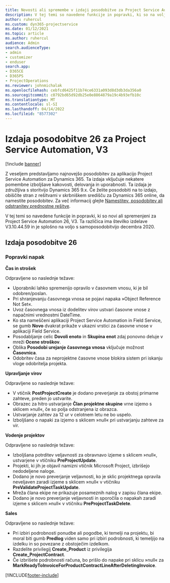 ```yaml
---
title: Novosti ali spremembe v izdaji posodobitve za Project Service Automation 26, V3
description: V tej temi so navedene funkcije in popravki, ki so na voljo za Project Service Automation V3, izdaja posodobitve 26.
author: ruhercul
ms.custom: dyn365-projectservice
ms.date: 01/12/2021
ms.topic: article
ms.author: ruhercul
audience: Admin
search.audienceType:
- admin
- customizer
- enduser
search.app:
- D365CE
- D365PS
- ProjectOperations
ms.reviewer: johnmichalak
ms.openlocfilehash: cebfcd6425f11b74ce6331a093d8d3db3da356a0
ms.sourcegitcommit: c0792bd65d92db25e0e8864879a19c4b93efb10c
ms.translationtype: MT
ms.contentlocale: sl-SI
ms.lasthandoff: 04/14/2022
ms.locfileid: "8577302"
---
```

# <a name="project-service-automation-update-release-26-v3"></a>Izdaja posodobitve 26 za Project Service Automation, V3

[!include [banner](../includes/psa-now-project-operations.md)]

Z veseljem predstavljamo najnovejšo posodobitev za aplikacijo Project Service Automation za Dynamics 365. Ta izdaja vključuje nekatere pomembne izboljšave kakovosti, delovanja in uporabnosti. Ta izdaja je združljiva s storitvijo Dynamics 365 9.x. Če želite posodobiti na to izdajo, obiščite stran z rešitvami v skrbniškem središču za Dynamics 365 online, da namestite posodobitev. Za več informacij glejte [Namestitev, posodobitev ali odstranitev prednostne rešitve](/power-platform/admin/install-remove-preferred-solution).

V tej temi so navedene funkcije in popravki, ki so novi ali spremenjeni za Project Service Automation 26, V3. Ta različica ima številko izdelave V3.10.44.59 in je splošno na voljo s samoposodobitvijo decembra 2020.

## <a name="update-release-26"></a>Izdaja posodobitve 26

### <a name="bug-fixes"></a>Popravki napak

**Čas in strošek**

Odpravljene so naslednje težave:

- Uporabniki lahko spremenijo opravilo v časovnem vnosu, ki je bil odobren/poslan.
- Pri shranjevanju časovnega vnosa se pojavi napaka »Object Reference Not Set«.
- Uvoz časovnega vnosa iz dodelitev virov ustvari časovne vnose z napačnimi vrednostmi DateTime.
- Ko sta nameščeni aplikaciji Project Service Automation in Field Service, se gumb **Novo** dvakrat prikaže v ukazni vrstici za časovne vnose v aplikaciji Field Service.
- Posodabljanje celic **Dovoli enoto** in **Skupina enot** zdaj ponovno deluje v mreži **Ocene stroškov**.
- Oblika **Posodobi urejanje časovnega vnosa** vključuje možnost **Časovnica**.
- Odobritev časa za neprojektne časovne vnose blokira sistem pri iskanju vloge odobritelja projekta.

**Upravljanje virov**

Odpravljene so naslednje težave:

- V vtičnik **PostProjectCreate** je dodano preverjanje za obstoj primarne zahteve, preden jo ustvarite.
- Obrazec za hitro ustvarjanje **Član projektne skupine** vrne izjemo s sklicem »null«, če so polja odstranjena iz obrazca.
- Ustvarjanje zahtev za 12 ur v celotnem letu ne bo uspelo.
- Izboljšano o napaki za izjemo s sklicem »null« pri ustvarjanju zahteve za vir.

**Vodenje projektov**

Odpravljene so naslednje težave:

- Izboljšana potrditev veljavnosti za obravnavo izjeme s sklicem »null«, ustvarjene v vtičniku **PreProjectUpdate**.
- Projekti, ki jih je objavil namizni vtičnik Microsoft Project, izbrišejo nedodeljene naloge.
- Dodano je novo preverjanje veljavnosti, ko je sklic projektnega opravila neveljaven zaradi izjeme s sklicem »null« v vtičniku **PreValidateProjectTaskUpdate**.
- Mreža člana ekipe ne prikazuje posameznih nalog v zapisu člana ekipe.
- Dodano je novo preverjanje veljavnosti in sporočila o napakah zaradi izjeme s sklicem »null« v vtičniku **PreProjectTaskDelete**.

**Sales**

Odpravljene so naslednje težave:

- Pri izbiri podrobnosti ponudbe ali pogodbe, ki temelji na projektu, bi moral biti gumb **Predlog** viden samo pri izbiri podrobnosti, ki temeljijo na izdelku in so povezane z obstoječim izdelkom.
- Razdelite privilegij **Create_Product** iz privilegija **Create_ProjectContract**.
- Če izbrišete podrobnosti računa, bo prišlo do napake pri sklicu »null« za **MarkReadyToInvoiceForProductContractLineAfterDeletingInvoice**.


[!INCLUDE[footer-include](../includes/footer-banner.md)]
